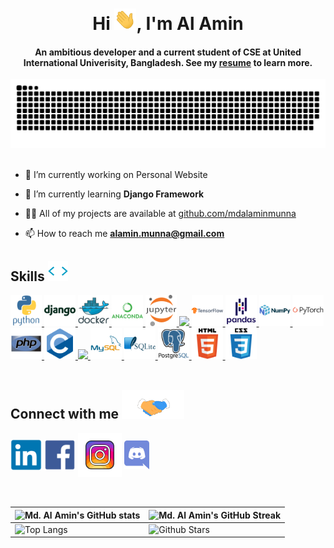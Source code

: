 <div align="center">
<h1 align="center">Hi <img width="35" src="https://github.com/mdalaminmunna/mdalaminmunna/blob/main/resources/img/waving.gif">, I'm Al Amin</h1>
<h4 align="center">An ambitious developer and a current student of CSE at United International Univerisity, Bangladesh. See my <a href="https://github.com/mdalaminmunna/mdalaminmunna/blob/main/Resume.pdf" target="_blank">resume</a> to learn more.</h4>
</div>

<div align="center">
  <a href="https://github.com/mdalaminmunna">
  <img  src="https://github.com/mdalaminmunna/mdalaminmunna/blob/main/resources/img/grid-snake.svg"
       alt="snake" /></a>
</div>

<br>

- 🔭 I’m currently working on Personal Website

- 🌱 I’m currently learning **Django Framework**

- 👨‍💻 All of my projects are available at [github.com/mdalaminmunna](https://github.com/mdalaminmunna)

- 📫 How to reach me **alamin.munna@gmail.com**

<h2> Skills <img src = "https://github.com/mdalaminmunna/mdalaminmunna/blob/main/resources/img/skill.gif" width = 32px> </h2>
<a href= https://www.python.org/ > <img width ='50px' src ='https://github.com/mdalaminmunna/mdalaminmunna/blob/main/resources/img/python-original-wordmark.svg'> </a>
<a href= https://www.djangoproject.com/ > <img width ='50px' src ='https://github.com/mdalaminmunna/mdalaminmunna/blob/main/resources/img/django-plain-wordmark.svg'> </a>
<a href= https://www.docker.com/ > <img width ='50px' src ='https://github.com/mdalaminmunna/mdalaminmunna/blob/main/resources/img/docker-original-wordmark.svg'> </a>
<a href= https://www.anaconda.com/ > <img width ='50px' src ='https://github.com/mdalaminmunna/mdalaminmunna/blob/main/resources/img/anaconda-original-wordmark.svg'> </a>
<a href= https://jupyter.org/ > <img width ='50px' src ='https://github.com/mdalaminmunna/mdalaminmunna/blob/main/resources/img/jupyter-original-wordmark.svg'> </a>
<a href= https://scikit-learn.org/stable/ > <img width ='50px' src ='https://raw.githubusercontent.com/rahulbanerjee26/githubAboutMeGenerator/main/icons/scikit.svg'> </a>
<a href= https://www.tensorflow.org/ > <img width ='50px' src ='https://github.com/mdalaminmunna/mdalaminmunna/blob/main/resources/img/tensorflow-original-wordmark.svg'> </a>
<a href= https://pandas.pydata.org/ > <img width ='50px' src ='https://github.com/mdalaminmunna/mdalaminmunna/blob/main/resources/img/pandas-original-wordmark.svg'> </a>
<a href= https://numpy.org/ > <img width ='50px' src ='https://github.com/mdalaminmunna/mdalaminmunna/blob/main/resources/img/numpy-original-wordmark.svg'> </a>
<a href= https://pytorch.org/ > <img width ='50px' src ='https://github.com/mdalaminmunna/mdalaminmunna/blob/main/resources/img/pytorch-original-wordmark.svg'> </a>
<a href= https://www.php.net/ > <img width ='50px' src ='https://github.com/mdalaminmunna/mdalaminmunna/blob/main/resources/img/php-original.svg'> </a>
<a href= https://www.programiz.com/c-programming > <img width ='50px' src ='https://github.com/mdalaminmunna/mdalaminmunna/blob/main/resources/img/c-original.svg'> </a>
<a href= https://www.programiz.com/cpp-programming > <img width ='50px' src ='https://raw.githubusercontent.com/rahulbanerjee26/githubAboutMeGenerator/main/icons/cpp.svg'> </a>
<a href= https://www.mysql.com/ > <img width ='50px' src ='https://github.com/mdalaminmunna/mdalaminmunna/blob/main/resources/img/mysql-original-wordmark.svg'> </a>
<a href= https://www.sqlite.org/index.html > <img width ='50px' src ='https://github.com/mdalaminmunna/mdalaminmunna/blob/main/resources/img/sqlite-original-wordmark.svg'> </a>
<a href= https://www.postgresql.org/ > <img width ='50px' src ='https://github.com/mdalaminmunna/mdalaminmunna/blob/main/resources/img/postgresql-original-wordmark.svg'> </a>
<a href= https://html.com/ > <img width ='50px' src ='https://github.com/mdalaminmunna/mdalaminmunna/blob/main/resources/img/html5-original-wordmark.svg'> </a>
<a href= https://www.w3schools.com/css/ > <img width ='50px' src ='https://github.com/mdalaminmunna/mdalaminmunna/blob/main/resources/img/css3-original-wordmark.svg'> </a>

<br>
<br>

<h2> Connect with me <img src='https://github.com/mdalaminmunna/mdalaminmunna/blob/main/resources/img/handshake.gif' width="100px"> </h2>
<a href = 'https://www.linkedin.com/in/mdalamin9/'> <img width = '50px' align= 'center' src="https://github.com/devicons/devicon/blob/master/icons/linkedin/linkedin-original.svg"/></a>
<a href = 'https://www.facebook.com/tyson.hawk.79/'> <img width = '50px' align= 'center' src="https://github.com/devicons/devicon/blob/master/icons/facebook/facebook-original.svg"/></a>
<a href = 'https://www.instagram.com/tyson_hawk_/'> <img width = '70px' align= 'center' src="https://github.com/mdalaminmunna/mdalaminmunna/blob/main/resources/img/icons8-instagram-400.svg"/></a>
<a href = 'https://discord.com/channels/@me'> <img width = '40px' align= 'center' src="https://github.com/mdalaminmunna/mdalaminmunna/blob/main/resources/img/discord-seeklogo.com.svg"/></a>
  

<br>
<br>
<br>

| ![Md. Al Amin's GitHub stats](https://github-readme-stats.vercel.app/api?username=mdalaminmunna&show_icons=true&theme=tokyonight) | ![Md. Al Amin's GitHub Streak](https://github-readme-streak-stats.herokuapp.com/?user=mdalaminmunna&theme=tokyonight) |
| --- | --- |
| ![Top Langs](https://github-readme-stats.vercel.app/api/top-langs/?username=mdalaminmunna&theme=tokyonight) | ![Github Stars](https://github-readme-stats.vercel.app/api?username=mdalaminmunna&show_icons=true&locale=en&count_private=true&hide_rank=true&custom_title=My%20GitHub%20Stats&disable_animations=true&theme=tokyonight) |

